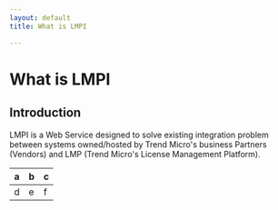 ```yaml
---
layout: default
title: What is LMPI

---
```


# What is LMPI

## Introduction

LMPI is a Web Service designed to solve existing integration problem between systems owned/hosted by Trend Micro's business Partners (Vendors) and LMP (Trend Micro's License Management Platform).


a | b | c
-- | -- | -- 
d | e | f
